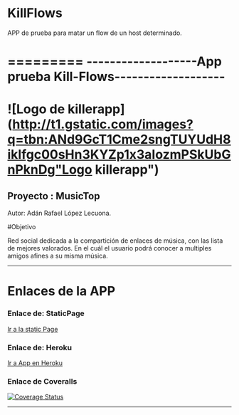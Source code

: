 # KillFlows
APP de prueba para matar un flow de un host determinado. 


=========
-------------------App prueba Kill-Flows-------------------
=========
![Logo de killerapp](http://t1.gstatic.com/images?q=tbn:ANd9GcT1Cme2sngTUYUdH8iklfgc00sHn3KYZp1x3aIozmPSkUbGnPknDg"Logo killerapp")
=========
Proyecto : MusicTop
---------
Autor:  Adán Rafael López Lecuona.

#Objetivo

Red social dedicada a la compartición de enlaces de música, con las lista de mejores valorados. En el cuál el usuario podrá conocer a multiples amigos afines a su misma música.

-------------------------------------
# Enlaces de la APP 

### Enlace de: StaticPage
[Ir a la static Page](http://xandobit.github.io/webpageSYTW.github.io/)
### Enlace de: Heroku
[Ir a App en Heroku](https://MusicTop.herokuapp.com/)



### Enlace de Coveralls
[![Coverage Status](https://coveralls.io/repos/XandoBit/MusicTop/badge.png)](https://coveralls.io/r/XandoBit/MusicTop)

-------------------------------------
